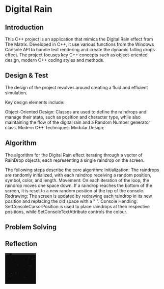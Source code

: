 # Digital Rain

## Introduction 
This C++ project is an application that mimics the Digital Rain effect from The Matrix. Developed in C++, it use various functions from the Windows Console API to handle text rendering and create the dynamic falling drops effect. The project focuses key C++ concepts such as object-oriented design, modern C++ coding styles and methods.

## Design & Test
The design of the project revolves around creating a fluid and efficient simulation. 

Key design elements include:

Object-Oriented Design: Classes are used to define the raindrops and manage their state, such as position and character type, while also maintaining the flow of the digital rain and a Random Number generator class.
Modern C++ Techniques: 
Modular Design:

## Algorithm
The algorithm for the Digital Rain effect iterating through a vector of RainDrop objects, each representing a single raindrop on the screen. 

The following steps describe the core algorithm:
Initialization: The raindrops are randomly initialized, with each raindrop receiving a random position, symbol, color, and length.
Movement: On each iteration of the loop, the raindrop moves one space down. If a raindrop reaches the bottom of the screen, it is reset to a new random position at the top of the console.
Redrawing: The screen is updated by redrawing each raindrop in its new position and replacing the old space with a " ".
Console Handling: SetConsoleCursorPosition is used to place raindrops at their respective positions, while SetConsoleTextAttribute controls the colour. 
## Problem Solving

## Reflection



<img src="https://raw.githubusercontent.com/Gavwalsh15/digital-rain-cpp/main/docs/assets/images/Screenshot 2023-09-28 121727.png" width="100" height="100">
